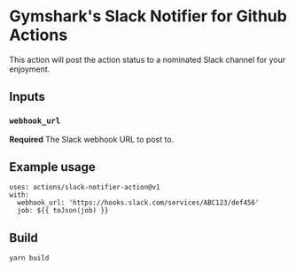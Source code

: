 # Gymshark's Slack Notifier for Github Actions

This action will post the action status to a nominated Slack channel for your enjoyment.

## Inputs

### `webhook_url`

**Required** The Slack webhook URL to post to.

## Example usage

```
uses: actions/slack-notifier-action@v1
with:
  webhook_url: 'https://hooks.slack.com/services/ABC123/def456'
  job: ${{ toJson(job) }}
```

## Build

```bash
yarn build
```

